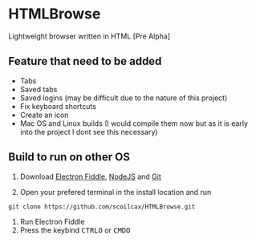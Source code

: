 # HTMLBrowse
Lightweight browser written in HTML [Pre Alpha]

## Feature that need to be added
- Tabs
- Saved tabs
- Saved logins (may be difficult due to the nature of this project)
- Fix keyboard shortcuts
- Create an icon
- Mac OS and Linux builds (I would compile them now but as it is early into the project I dont see this necessary)

## Build to run on other OS

1. Download [Electron Fiddle](https://www.electronjs.org/fiddle#downloads), [NodeJS](https://nodejs.org/en/download/package-manager) and [Git](https://git-scm.com/downloads)

1. Open your prefered terminal in the install location and run
```
git clone https://github.com/scoilcax/HTMLBrowse.git

```
1. Run Electron Fiddle
1. Press the keybind
<kbd>CTRL</kbd><kbd>O</kbd> or <kbd>CMD</kbd><kbd>O</kbd>
